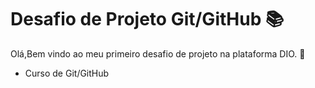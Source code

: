# Desafio de Projeto Git/GitHub :books:

Olá,Bem vindo ao meu primeiro desafio de projeto na plataforma DIO. :wave:

- Curso de Git/GitHub

